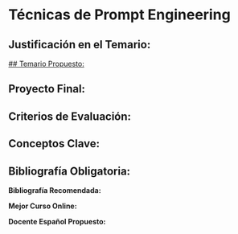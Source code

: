 # Técnicas de Prompt Engineering

## Justificación en el Temario:

[## Temario Propuesto:](Te%CC%81cnicas%20de%20Prompt%20Engineering%2011eb5c7e4a184cde99c9d02c50c1dabf/Temario%20Propuesto%20cece0e62fb6549bca7a31b7740f4c156.md)

## Proyecto Final:

## Criterios de Evaluación:

## Conceptos Clave:

## Bibliografía Obligatoria:

**Bibliografía Recomendada:**

**Mejor Curso Online:**

**Docente Español Propuesto:**